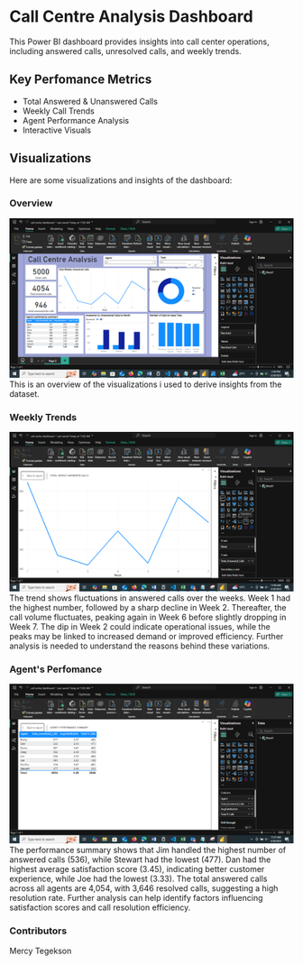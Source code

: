 
#  Call Centre Analysis Dashboard

This Power BI dashboard provides insights into call center operations, including answered calls, unresolved calls, and weekly trends.

## Key Perfomance Metrics
- Total Answered & Unanswered Calls
- Weekly Call Trends
- Agent Performance Analysis
- Interactive Visuals

## Visualizations
Here are some visualizations and insights of the dashboard:

### Overview  
![Dashboard Overview](https://github.com/mercytegekson/Call-Centre-Analysis-Dashboard/blob/main/Overview.png)
This is an overview of the visualizations i used to derive insights from the dataset.

### Weekly Trends  
![Weekly Trends](https://github.com/mercytegekson/Call-Centre-Analysis-Dashboard/blob/main/Weekly%20Trends.png)
The trend shows fluctuations in answered calls over the weeks. Week 1 had the highest number, followed by a sharp decline in Week 2. Thereafter, the call volume fluctuates, peaking again in Week 6 before slightly dropping in Week 7. The dip in Week 2 could indicate operational issues, while the peaks may be linked to increased demand or improved efficiency. Further analysis is needed to understand the reasons behind these variations.

### Agent's Perfomance
![Agents' Perfomance](https://github.com/mercytegekson/Call-Centre-Analysis-Dashboard/blob/main/Agent's%20perfomance.png)
The performance summary shows that Jim handled the highest number of answered calls (536), while Stewart had the lowest (477). Dan had the highest average satisfaction score (3.45), indicating better customer experience, while Joe had the lowest (3.33). The total answered calls across all agents are 4,054, with 3,646 resolved calls, suggesting a high resolution rate. Further analysis can help identify factors influencing satisfaction scores and call resolution efficiency.

### Contributors
Mercy Tegekson 
